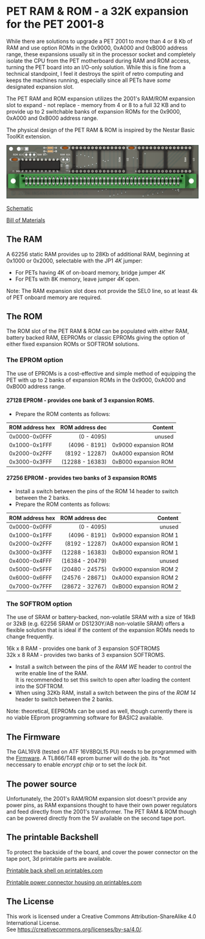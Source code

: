 # PET RAM & ROM - a 32K expansion for the PET 2001-8

While there are solutions to upgrade a PET 2001 to more than 4 or 8 Kb of RAM and use option ROMs in the 0x9000, 0xA000 and 0xB000 address range, these expansions usually sit in the processor socket and completely isolate the CPU from the PET motherboard during RAM and ROM access, turning the PET board into an I/O-only solution. While this is fine from a technical standpoint, I feel it destroys the spirit of retro computing and keeps the machines running, especially since all PETs have *some* designated expansion slot.

The PET RAM and ROM expansion utilizes the 2001's RAM/ROM expansion slot to expand - not replace - memory from 4 or 8 to a full 32 KB and to provide up to 2 switchable banks of expansion ROMs for the 0x9000, 0xA000 and 0xB000 address range. 

The physical design of the PET RAM & ROM is inspired by the Nestar Basic ToolKit extension.

![PET-RAM-&-ROM-EXPANSION render](https://github.com/InsaneDruid/pet-ram-rom-expansion/blob/main/images/pet-ram-&-rom-expansion_render.png)

[Schematic](https://github.com/InsaneDruid/pet-ram-rom-expansion/blob/main/pet-ram-&-rom-expansion.pdf "open Schematic")  

[Bill of Materials](https://htmlpreview.github.io/?https://github.com/InsaneDruid/pet-ram-rom-expansion/blob/main/bom/pet-ram-&-rom-expansion_bom.html "open Bill of Materials")

## The RAM
A 62256 static RAM provides up to 28Kb of additional RAM, beginning at 0x1000 or 0x2000, selectable with the JP1 *4K* jumper:
* For PETs having 4K of on-board memory, bridge jumper *4K*
* For PETs with 8K memory, leave jumper *4K* open.

Note: The RAM expansion slot does not provide the SEL0 line, so at least 4k of PET onboard memory are required.

## The ROM
The ROM slot of the PET RAM & ROM can be populated with either RAM, battery backed RAM, EEPROMs or classic EPROMs giving the option of either fixed expansion ROMs or SOFTROM solutions.

### The EPROM option
The use of EPROMs is a cost-effective and simple method of equipping the PET with up to 2 banks of expansion ROMs in the 0x9000, 0xA000 and 0xB000 address range.

#### 27128 EPROM - provides one bank of 3 expansion ROMS.

* Prepare the ROM contents as follows:

| ROM address hex | ROM address dec | Content |
| :--- | ---: | ---: |
| 0x0000-0x0FFF | (0 - 4095) | unused |
| 0x1000-0x1FFF | (4096 - 8191) | 0x9000 expansion ROM |
| 0x2000-0x2FFF | (8192 - 12287) | 0xA000 expansion ROM |
| 0x3000-0x3FFF | (12288 - 16383) | 0xB000 expansion ROM |
	
#### 27256 EPROM - provides two banks of 3 expansion ROMS
* Install a switch between the pins of the ROM 14 header to switch between the 2 banks.
* Prepare the ROM contents as follows:

| ROM address hex | ROM address dec | Content |
| :--- | ---: | ---: |
| 0x0000-0x0FFF | (0 - 4095) | unused |
| 0x1000-0x1FFF | (4096 - 8191) | 0x9000 expansion ROM 1 |
| 0x2000-0x2FFF | (8192 - 12287) | 0xA000 expansion ROM 1 |
| 0x3000-0x3FFF | (12288 - 16383) | 0xB000 expansion ROM 1 |
| 0x4000-0x4FFF | (16384 - 20479) | unused                 |
| 0x5000-0x5FFF | (20480 - 24575) | 0x9000 expansion ROM 2 |
| 0x6000-0x6FFF | (24576 - 28671) | 0xA000 expansion ROM 2 |
| 0x7000-0x7FFF | (28672 - 32767) | 0xB000 expansion ROM 2 |

### The SOFTROM option
The use of SRAM or battery-backed, non-volatile SRAM with a size of 16kB or 32kB (e.g. 62256 SRAM or DS1230Y/AB non-volatile SRAM) offers a flexible solution that is ideal if the content of the expansion ROMs needs to change frequently.

16k x 8 RAM - provides one bank of 3 expansion SOFTROMS  
32k x 8 RAM - provides two banks of 3 expansion SOFTROMS.

* Install a switch between the pins of the *RAM WE* header to control the write enable line of the RAM.  
It is recommended to set this switch to open after loading the content into the SOFTROM.
* When using 32Kb RAM, install a switch between the pins of the *ROM 14* header to switch between the 2 banks.

Note: theoretical, EEPROMs can be used as well, though currently there is no viable EEprom programming software for BASIC2 available.

## The Firmware
The GAL16V8 (tested on ATF 16V8BQL15 PU) needs to be programmed with the [Firmware](https://github.com/InsaneDruid/pet-ram-rom-expansion/blob/main/firmware "goto firmware folder"). A TL866/T48 eprom burner will do the job. Its *not neccessary to enable *encrypt chip* or to set the *lock bit*.

## The power source
Unfortunately, the 2001's RAM/ROM expansion slot doesn't provide any power pins, as RAM expansions thought to have their own power regulators and feed directly from the 2001's transformer.
The PET RAM & ROM though can be powered directly from the 5V available on the second tape port.

## The printable Backshell
To protect the backside of the board, and cover the power connector on the tape port, 3d printable parts are available.

[Printable back shell on printables.com](https://www.printables.com/model/1219181-cbm-pet-2001-expansion-cover/ "Printable back shell on printables.com") 

[Printable power connector housing on printables.com](https://www.printables.com/model/1219232-commodore-petc64-tape-connector-cover/ "Printable tape connector housing on printables.com")   


## The License
This work is licensed under a Creative Commons Attribution-ShareAlike 4.0 International License.  
See https://creativecommons.org/licenses/by-sa/4.0/.
